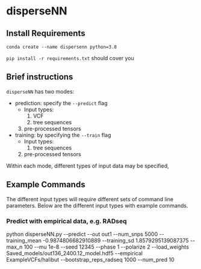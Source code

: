 # disperseNN

## Install Requirements
`conda create --name dispersenn python=3.8`

`pip install -r requirements.txt` should cover you

## Brief instructions
`disperseNN` has two modes: 
* prediction:   specify the `--predict` flag
    - Input types:
        1. VCF
        2. tree sequences
	3. pre-processed tensors
* training:     by specifying the `--train` flag
    - Input types:
      	1. tree sequences
	2. pre-processed tensors

Within each mode, different types of input data may be specified, 

## Example Commands
The different input types will require different sets of command line parameters. Below are the different input types with example commands.

### Predict with empirical data, e.g. RADseq
python disperseNN.py --predict --out out1 --num_snps 5000 --training_mean -0.9874806682910889 --training_sd 1.8579295139087375 --max_n 100 --mu 1e-8 --seed 12345 --phase 1 --polarize 2 --load_weights Saved_models/out136_2400.12_model.hdf5 --empirical ExampleVCFs/halibut --bootstrap_reps_radseq 1000 --num_pred 10
